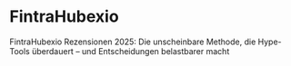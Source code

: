 # FintraHubexio
FintraHubexio Rezensionen 2025: Die unscheinbare Methode, die Hype-Tools überdauert – und Entscheidungen belastbarer macht
